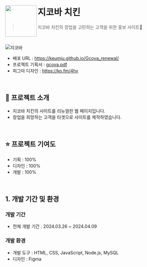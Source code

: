 # 지코바 치킨<img src="https://github.com/user-attachments/assets/41e8c172-beaa-4d6e-a07c-2e6c78da126e" align=left width=100>

> 지코바 치킨의 창업을 고민하는 고객을 위한 홍보 사이트🤝

<br />

![지코바](https://github.com/user-attachments/assets/758aaedb-9447-4744-be1b-45196b479528)

- 배포 URL : https://keumju.github.io/Gcova_renewal/
- 프로젝트 기획서 : [gcova.pdf](https://github.com/user-attachments/files/16595517/gcova.pdf)
- 피그마 디자인 : https://ko.fm/4hv

<br>

## 💭 프로젝트 소개

- 지코바 치킨의 사이트를 리뉴얼한 웹 페이지입니다.
- 창업을 희망하는 고객을 타겟으로 사이트를 제작하였습니다.

<br>

## ⭐️ 프로젝트 기여도

- 기획 : 100%
- 디자인 : 100%
- 개발 : 100%

<br/>

## 1. 개발 기간 및 환경

### 개발 기간
- 전체 개발 기간 : 2024.03.26 ~ 2024.04.09

### 개발 환경
- 개발 도구 : HTML, CSS, JavaScript, Node.js, MySQL
- 디자인 : Figma
